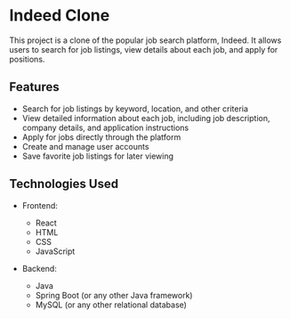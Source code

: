 # Indeed Clone

This project is a clone of the popular job search platform, Indeed. It allows users to search for job listings, view details about each job, and apply for positions.

## Features

- Search for job listings by keyword, location, and other criteria
- View detailed information about each job, including job description, company details, and application instructions
- Apply for jobs directly through the platform
- Create and manage user accounts
- Save favorite job listings for later viewing

## Technologies Used

- Frontend:
  - React
  - HTML
  - CSS
  - JavaScript
  
- Backend:
  - Java
  - Spring Boot (or any other Java framework)
  - MySQL (or any other relational database)

